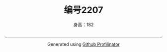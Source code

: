 # **<div align="center">编号2207</div>**  
  

<div align="center">身高：182</div>  

<br />

----
<div align="center">Generated using <a href="https://profilinator.rishav.dev/" target="_blank">Github Profilinator</a></div>
